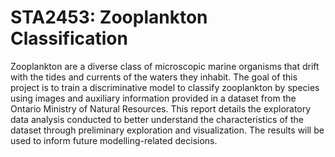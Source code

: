 # STA2453: Zooplankton Classification
Zooplankton are a diverse class of microscopic marine organisms that drift with the tides and currents of the waters they inhabit. The goal of this project is to train a discriminative model to classify zooplankton by species using images and auxiliary information provided in a dataset from the Ontario Ministry of Natural Resources. This report details the exploratory data analysis conducted to better understand the characteristics of the dataset through preliminary exploration and visualization. The results will be used to inform future modelling-related decisions. 
